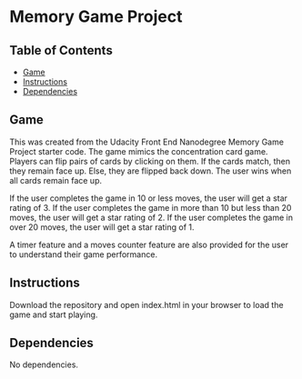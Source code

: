 # Memory Game Project

## Table of Contents

* [Game](#game)
* [Instructions](#instructions)
* [Dependencies](#dependencies)

## Game

This was created from the Udacity Front End Nanodegree Memory Game Project starter code.
The game mimics the concentration card game. Players can flip pairs of cards by clicking
on them. If the cards match, then they remain face up. Else, they are flipped back down.
The user wins when all cards remain face up.

If the user completes the game in 10 or less moves, the user will get a star rating of 3.
If the user completes the game in more than 10 but less than 20 moves, the user will get a
star rating of 2. If the user completes the game in over 20 moves, the user will get a star
rating of 1.

A timer feature and a moves counter feature are also provided for the user to understand their
game performance.

## Instructions
Download the repository and open index.html in your browser to load the game and start playing.

## Dependencies

No dependencies.
